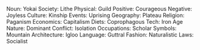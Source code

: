 Noun: Yokai
Society: Lithe
Physical: Guild
Positive: Courageous
Negative: Joyless
Culture: Kinship
Events: Uprising
Geography: Plateau
Religion: Paganism
Economics: Capitalism
Diets: Coprophagous
Tech: Iron Age
Nature: Dominant
Conflict: Isolation
Occupations: Scholar
Symbols: Mountain
Architecture: Igloo
Language: Guttral
Fashion: Naturalistic
Laws: Socialist
